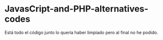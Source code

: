 # JavasCript-and-PHP-alternatives-codes

Está todo el código junto lo quería haber limpiado pero al final no he podido.
